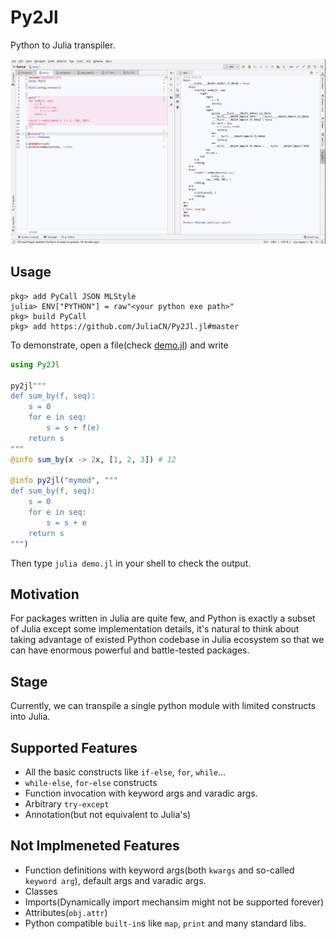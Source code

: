 # Py2Jl
Python to Julia transpiler.

[![Show cases](./emmm.png)](./emmm.png)

## Usage

```shell
pkg> add PyCall JSON MLStyle
julia> ENV["PYTHON"] = raw"<your python exe path>"
pkg> build PyCall
pkg> add https://github.com/JuliaCN/Py2Jl.jl#master
```

To demonstrate, open a file(check [demo.jl](./demo.jl)) and write

```julia
using Py2Jl

py2jl"""
def sum_by(f, seq):
    s = 0
    for e in seq:
        s = s + f(e)
    return s
"""
@info sum_by(x -> 2x, [1, 2, 3]) # 12

@info py2jl("mymod", """
def sum_by(f, seq):
    s = 0
    for e in seq:
        s = s + e
    return s
""")

```

Then type `julia demo.jl` in your shell to check the output.



## Motivation

For packages written in Julia are quite few, and Python is exactly a subset of Julia except some implementation details, it's natural to think about taking advantage of existed Python codebase in Julia ecosystem so that we can have enormous powerful and battle-tested packages.

## Stage

Currently, we can transpile a single python module with limited constructs into Julia.


## Supported Features
- All the basic constructs like `if-else`, `for`, `while`...
- `while-else`, `for-else` constructs
- Function invocation with keyword args and varadic args.
- Arbitrary `try-except`
- Annotation(but not equivalent to Julia's)

## Not Implmeneted Features

- Function definitions with keyword args(both `kwargs` and so-called `keyword arg`), default args and varadic args.
- Classes
- Imports(Dynamically import mechansim might not be supported forever)
- Attributes(`obj.attr`)
- Python compatible `built-in`s like `map`, `print` and many standard libs.

